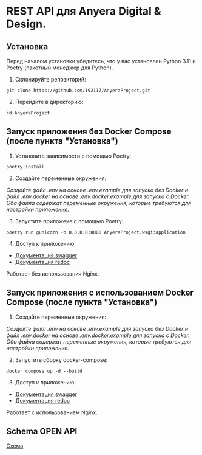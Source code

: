 # REST API для Anyera Digital & Design.

## Установка

Перед началом установки убедитесь, что у вас установлен Python 3.11 и Poetry (пакетный менеджер для Python).

1. Склонируйте репозиторий:

`git clone https://github.com/192117/AnyeraProject.git`

2. Перейдите в директорию:

`cd AnyeraProject`

## Запуск приложения без Docker Compose (после пункта "Установка")

1. Установите зависимости с помощью Poetry:

`poetry install`

2. Создайте переменные окружения:

_Создайте файл .env на основе .env.example для запуска без Docker и файл .env.docker на основе .env.docker.example для 
запуска с Docker. Оба файла содержат переменные окружения, которые требуются для настройки приложения._

3. Запустите приложеие с помощью Poetry:

`poetry run gunicorn -b 0.0.0.0:8000 AnyeraProject.wsgi:application`

4. Доступ к приложению: 

- [Документация swagger](http://127.0.0.1:8000/swagger/)
- [Документация redoc](http://127.0.0.1:8000/redoc/)

Работает без использования Nginx.

## Запуск приложения c использованием Docker Compose (после пункта "Установка")

1. Создайте переменные окружения:

_Создайте файл .env на основе .env.example для запуска без Docker и файл .env.docker на основе .env.docker.example для 
запуска с Docker. Оба файла содержат переменные окружения, которые требуются для настройки приложения._

2. Запустите сборку docker-compose:

`docker compose up -d --build`

3. Доступ к приложению: 

- [Документация swagger](http://127.0.0.1:8000/swagger/)
- [Документация redoc](http://127.0.0.1:8000/redoc/)

Работает с использованием Nginx.

## Schema OPEN API

[Схема](https://github.com/192117/AnyeraProject/blob/master/AnyeraProject.yaml)
